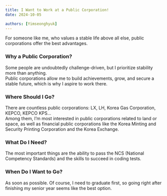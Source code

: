 ```yaml
---
title: I Want to Work at a Public Corporation!
date: 2024-10-05

authors: [Yimseonghyuk]
---
```


For someone like me, who values a stable life above all else, public corporations offer the best advantages.

<!--more-->

### Why a Public Corporation? ###
Some people are undoubtedly challenge-driven, but I prioritize stability more than anything.  
Public corporations allow me to build achievements, grow, and secure a stable future, which is why I aspire to work there.

### Where Should I Go? ###
There are countless public corporations: LX, LH, Korea Gas Corporation, KEPCO, KEPCO KPS...  
Among them, I’m most interested in public corporations related to land or space, as well as financial public corporations like the Korea Minting and Security Printing Corporation and the Korea Exchange.

### What Do I Need? ###
The most important things are the ability to pass the NCS (National Competency Standards) and the skills to succeed in coding tests.

### When Do I Want to Go? ###
As soon as possible. Of course, I need to graduate first, so going right after finishing my senior year seems like the best option.
